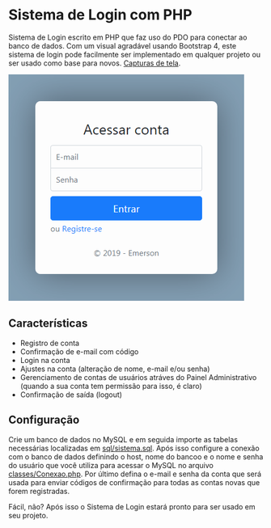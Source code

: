 # Sistema de Login com PHP
Sistema de Login escrito em PHP que faz uso do PDO para conectar ao banco de dados. Com um visual agradável usando Bootstrap 4, este sistema de login pode facilmente ser implementado em qualquer projeto ou ser usado como base para novos. [Capturas de tela](screenshots).

![Tela de Login](screenshots/login_m.png)

## Características
- Registro de conta
- Confirmação de e-mail com código
- Login na conta
- Ajustes na conta (alteração de nome, e-mail e/ou senha)
- Gerenciamento de contas de usuários atráves do Painel Administrativo (quando a sua conta tem permissão para isso, é claro)
- Confirmação de saída (logout)
 
 ## Configuração
Crie um banco de dados no MySQL e em seguida importe as tabelas necessárias localizadas em [sql/sistema.sql](sql/sistema.sql). Após isso configure a conexão com o banco de dados definindo o host, nome do bancoo e o nome e senha do usuário que você utiliza para acessar o MySQL no arquivo [classes/Conexao.php](classes/Conexao.php). Por último defina o e-mail e senha da conta que será usada para enviar códigos de confirmação para todas as contas novas que forem registradas.
 
Fácil, não? Após isso o Sistema de Login estará pronto para ser usado em seu projeto.
